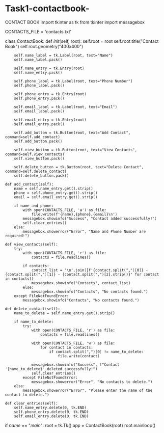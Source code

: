 # Task1-contactbook-
CONTACT BOOK
import tkinter as tk
from tkinter import messagebox

CONTACTS_FILE = 'contacts.txt'


class ContactBook:
    def _init_(self, root):
        self.root = root
        self.root.title("Contact Book")
        self.root.geometry("400x400")

        self.name_label = tk.Label(root, text="Name")
        self.name_label.pack()

        self.name_entry = tk.Entry(root)
        self.name_entry.pack()

        self.phone_label = tk.Label(root, text="Phone Number")
        self.phone_label.pack()

        self.phone_entry = tk.Entry(root)
        self.phone_entry.pack()

        self.email_label = tk.Label(root, text="Email")
        self.email_label.pack()

        self.email_entry = tk.Entry(root)
        self.email_entry.pack()

        self.add_button = tk.Button(root, text="Add Contact", command=self.add_contact)
        self.add_button.pack()

        self.view_button = tk.Button(root, text="View Contacts", command=self.view_contacts)
        self.view_button.pack()

        self.delete_button = tk.Button(root, text="Delete Contact", command=self.delete_contact)
        self.delete_button.pack()

    def add_contact(self):
        name = self.name_entry.get().strip()
        phone = self.phone_entry.get().strip()
        email = self.email_entry.get().strip()

        if name and phone:
            with open(CONTACTS_FILE, 'a') as file:
                file.write(f'{name},{phone},{email}\n')
            messagebox.showinfo("Success", "Contact added successfully!")
            self.clear_entries()
        else:
            messagebox.showerror("Error", "Name and Phone Number are required!")

    def view_contacts(self):
        try:
            with open(CONTACTS_FILE, 'r') as file:
                contacts = file.readlines()

            if contacts:
                contact_list = '\n'.join([f'{contact.split(",")[0]} - {contact.split(",")[1]} - {contact.split(",")[2].strip()}' for contact in contacts])
                messagebox.showinfo("Contacts", contact_list)
            else:
                messagebox.showinfo("Contacts", "No contacts found.")
        except FileNotFoundError:
            messagebox.showinfo("Contacts", "No contacts found.")

    def delete_contact(self):
        name_to_delete = self.name_entry.get().strip()

        if name_to_delete:
            try:
                with open(CONTACTS_FILE, 'r') as file:
                    contacts = file.readlines()

                with open(CONTACTS_FILE, 'w') as file:
                    for contact in contacts:
                        if contact.split(",")[0] != name_to_delete:
                            file.write(contact)

                messagebox.showinfo("Success", f"Contact '{name_to_delete}' deleted successfully!")
                self.clear_entries()
            except FileNotFoundError:
                messagebox.showerror("Error", "No contacts to delete.")
        else:
            messagebox.showerror("Error", "Please enter the name of the contact to delete.")

    def clear_entries(self):
        self.name_entry.delete(0, tk.END)
        self.phone_entry.delete(0, tk.END)
        self.email_entry.delete(0, tk.END)


if _name_ == "_main_":
    root = tk.Tk()
    app = ContactBook(root)
    root.mainloop()
